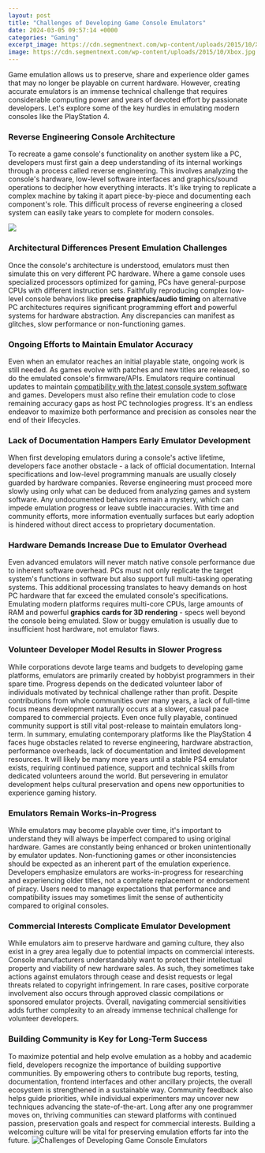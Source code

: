```yaml
---
layout: post
title: "Challenges of Developing Game Console Emulators"
date: 2024-03-05 09:57:14 +0000
categories: "Gaming"
excerpt_image: https://cdn.segmentnext.com/wp-content/uploads/2015/10/Xbox.jpg
image: https://cdn.segmentnext.com/wp-content/uploads/2015/10/Xbox.jpg
---
```


Game emulation allows us to preserve, share and experience older games that may no longer be playable on current hardware. However, creating accurate emulators is an immense technical challenge that requires considerable computing power and years of devoted effort by passionate developers. Let's explore some of the key hurdles in emulating modern consoles like the PlayStation 4.
### Reverse Engineering Console Architecture  
To recreate a game console's functionality on another system like a PC, developers must first gain a deep understanding of its internal workings through a process called reverse engineering. This involves analyzing the console's hardware, low-level software interfaces and graphics/sound operations to decipher how everything interacts. It's like trying to replicate a complex machine by taking it apart piece-by-piece and documenting each component's role. This difficult process of reverse engineering a closed system can easily take years to complete for modern consoles.

![](https://www.nerd.nintendo.com/assets/images/2014-06-01-DS.jpg)
### Architectural Differences Present Emulation Challenges
Once the console's architecture is understood, emulators must then simulate this on very different PC hardware. Where a game console uses specialized processors optimized for gaming, PCs have general-purpose CPUs with different instruction sets. Faithfully reproducing complex low-level console behaviors like **precise graphics/audio timing** on alternative PC architectures requires significant programming effort and powerful systems for hardware abstraction. Any discrepancies can manifest as glitches, slow performance or non-functioning games.
### Ongoing Efforts to Maintain Emulator Accuracy
Even when an emulator reaches an initial playable state, ongoing work is still needed. As games evolve with patches and new titles are released, so do the emulated console's firmware/APIs. Emulators require continual updates to maintain [compatibility with the latest console system software](https://store.fi.io.vn/womens-funny-saint-bernard-lover-graphic-women-girls-st-bernard-1) and games. Developers must also refine their emulation code to close remaining accuracy gaps as host PC technologies progress. It's an endless endeavor to maximize both performance and precision as consoles near the end of their lifecycles.  
### Lack of Documentation Hampers Early Emulator Development 
When first developing emulators during a console's active lifetime, developers face another obstacle - a lack of official documentation. Internal specifications and low-level programming manuals are usually closely guarded by hardware companies. Reverse engineering must proceed more slowly using only what can be deduced from analyzing games and system software. Any undocumented behaviors remain a mystery, which can impede emulation progress or leave subtle inaccuracies. With time and community efforts, more information eventually surfaces but early adoption is hindered without direct access to proprietary documentation.
### Hardware Demands Increase Due to Emulator Overhead  
Even advanced emulators will never match native console performance due to inherent software overhead. PCs must not only replicate the target system's functions in software but also support full multi-tasking operating systems. This additional processing translates to heavy demands on host PC hardware that far exceed the emulated console's specifications. Emulating modern platforms requires multi-core CPUs, large amounts of RAM and powerful **graphics cards for 3D rendering** - specs well beyond the console being emulated. Slow or buggy emulation is usually due to insufficient host hardware, not emulator flaws.
### Volunteer Developer Model Results in Slower Progress
While corporations devote large teams and budgets to developing game platforms, emulators are primarily created by hobbyist programmers in their spare time. Progress depends on the dedicated volunteer labor of individuals motivated by technical challenge rather than profit. Despite contributions from whole communities over many years, a lack of full-time focus means development naturally occurs at a slower, casual pace compared to commercial projects. Even once fully playable, continued community support is still vital post-release to maintain emulators long-term.
In summary, emulating contemporary platforms like the PlayStation 4 faces huge obstacles related to reverse engineering, hardware abstraction, performance overheads, lack of documentation and limited development resources. It will likely be many more years until a stable PS4 emulator exists, requiring continued patience, support and technical skills from dedicated volunteers around the world. But persevering in emulator development helps cultural preservation and opens new opportunities to experience gaming history.
### Emulators Remain Works-in-Progress 
While emulators may become playable over time, it's important to understand they will always be imperfect compared to using original hardware. Games are constantly being enhanced or broken unintentionally by emulator updates. Non-functioning games or other inconsistencies should be expected as an inherent part of the emulation experience. Developers emphasize emulators are works-in-progress for researching and experiencing older titles, not a complete replacement or endorsement of piracy. Users need to manage expectations that performance and compatibility issues may sometimes limit the sense of authenticity compared to original consoles. 
### Commercial Interests Complicate Emulator Development
While emulators aim to preserve hardware and gaming culture, they also exist in a grey area legally due to potential impacts on commercial interests. Console manufacturers understandably want to protect their intellectual property and viability of new hardware sales. As such, they sometimes take actions against emulators through cease and desist requests or legal threats related to copyright infringement. In rare cases, positive corporate involvement also occurs through approved classic compilations or sponsored emulator projects. Overall, navigating commercial sensitivities adds further complexity to an already immense technical challenge for volunteer developers. 
### Building Community is Key for Long-Term Success
To maximize potential and help evolve emulation as a hobby and academic field, developers recognize the importance of building supportive communities. By empowering others to contribute bug reports, testing, documentation, frontend interfaces and other ancillary projects, the overall ecosystem is strengthened in a sustainable way. Community feedback also helps guide priorities, while individual experimenters may uncover new techniques advancing the state-of-the-art. Long after any one programmer moves on, thriving communities can steward platforms with continued passion, preservation goals and respect for commercial interests. Building a welcoming culture will be vital for preserving emulation efforts far into the future.
![Challenges of Developing Game Console Emulators](https://cdn.segmentnext.com/wp-content/uploads/2015/10/Xbox.jpg)